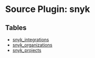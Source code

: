 # Source Plugin: snyk
## Tables
- [snyk_integrations](https://github.com/cloudquery/cloudquery/blob/main/plugins/source/snyk/docs/tables/snyk_integrations.md)
- [snyk_organizations](https://github.com/cloudquery/cloudquery/blob/main/plugins/source/snyk/docs/tables/snyk_organizations.md)
- [snyk_projects](https://github.com/cloudquery/cloudquery/blob/main/plugins/source/snyk/docs/tables/snyk_projects.md)